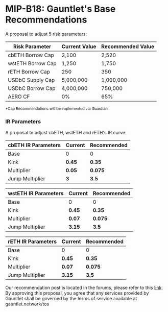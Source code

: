 # MIP-B18: Gauntlet's Base Recommendations

A proposal to adjust 5 risk parameters:

| Risk Parameter    | Current Value | Recommended Value |
| ----------------- | ------------- | ----------------- |
| cbETH Borrow Cap  | 2,100         | 2,520             |
| wstETH Borrow Cap | 1,250         | 1,750             |
| rETH Borrow Cap   | 250           | 350               |
| USDbC Supply Cap  | 5,000,000     | 1,000,000         |
| USDbC Borrow Cap  | 4,000,000     | 750,000           |
| AERO CF           | 0%            | 65%               |

<sub> \*Cap Recommendations will be implemented via Guardian </sub>

### IR Parameters

A proposal to adjust cbETH, wstETH and rETH's IR curve:

| cbETH IR Parameters | Current  | Recommended |
| ------------------- | -------- | ----------- |
| Base                | 0        | 0           |
| Kink                | **0.45** | **0.35**    |
| Multiplier          | **0.05** | **0.075**   |
| Jump Multiplier     | **3**    | **3.5**     |

| wstETH IR Parameters | Current  | Recommended |
| -------------------- | -------- | ----------- |
| Base                 | 0        | 0           |
| Kink                 | **0.45** | **0.35**    |
| Multiplier           | **0.07** | **0.075**   |
| Jump Multiplier      | **3.15** | **3.5**     |

| rETH IR Parameters | Current  | Recommended |
| ------------------ | -------- | ----------- |
| Base               | 0        | 0           |
| Kink               | **0.45** | **0.35**    |
| Multiplier         | **0.07** | **0.075**   |
| Jump Multiplier    | **3.15** | **3.5**     |

Our recommendation post is located in the forums, please refer to this
[link](https://forum.moonwell.fi/t/gauntlet-s-base-moonbeam-moonriver-recommendations-2024-03-26/841?u=gauntlet).
By approving this proposal, you agree that any services provided by Gauntlet
shall be governed by the terms of service available at gauntlet.network/tos
